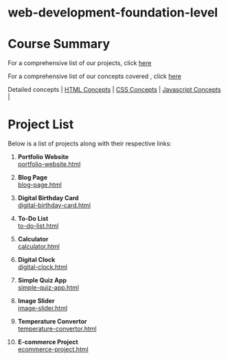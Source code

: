 # web-development-foundation-level

# Course Summary

For a comprehensive list of our projects, click [here](00-2-projects-list.html)

For a comprehensive list of our concepts covered , click [here](00-4-concepts-covered.html)

Detailed concepts
| [HTML Concepts](00-5-html-concepts.html) | [CSS Concepts](00-6-css-concepts.html) | [Javascript Concepts](00-7-js-concepts.html) |

# Project List

Below is a list of projects along with their respective links:

1. **Portfolio Website**  
   [portfolio-website.html](1-portfolio-website.html)

2. **Blog Page**  
   [blog-page.html](blog-page.html)

3. **Digital Birthday Card**  
   [digital-birthday-card.html](digital-birthday-card.html)

4. **To-Do List**  
   [to-do-list.html](2-to-do-list.html)

5. **Calculator**  
   [calculator.html](3-calculator.html)

6. **Digital Clock**  
   [digital-clock.html](4-digital-clock.html)

7. **Simple Quiz App**  
   [simple-quiz-app.html](5-simple-quiz-app.html)

8. **Image Slider**  
   [image-slider.html](image-slider.html)

9. **Temperature Convertor**  
   [temperature-convertor.html](temperature-convertor.html)

10. **E-commerce Project**  
    [ecommerce-project.html](ecommerce-project.html)
